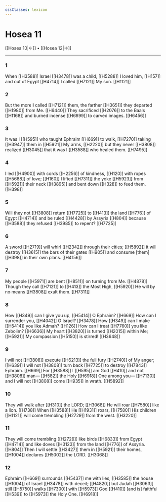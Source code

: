 ```yaml
---
cssClasses: lexicon
---
```


# Hosea 11

[[Hosea 10|←]] • [[Hosea 12|→]]

---

### 1
When [[H3588]] Israel [[H3478]] was a child, [[H5288]] I loved him, [[H157]] and out of Egypt [[H4714]] I called [[H7121]] My son. [[H1121]]

### 2
But the more I called [[H7121]] them,  the farther [[H3651]] they departed [[H1980]] from Me. [[H6440]] They sacrificed [[H2076]] to the Baals [[H1168]] and burned incense [[H6999]] to carved images. [[H6456]]

### 3
It was I [[H595]] who taught Ephraim [[H669]] to walk, [[H7270]] taking [[H3947]] them in [[H5921]] My arms, [[H2220]] but they never [[H3808]] realized [[H3045]] that it was I [[H3588]] who healed them. [[H7495]]

### 4
I led [[H4900]] with cords [[H2256]] of kindness, [[H120]] with ropes [[H5688]] of love; [[H160]] I lifted [[H7311]] the yoke [[H5923]] from [[H5921]] their neck [[H3895]] and bent down [[H328]] to feed them. [[H398]]

### 5
Will they not [[H3808]] return [[H7725]] to [[H413]] the land [[H776]] of Egypt [[H4714]] and be ruled [[H4428]] by Assyria [[H804]] because [[H3588]] they refused [[H3985]] to repent? [[H7725]]

### 6
A sword [[H2719]] will whirl [[H2342]] through their cities; [[H5892]] it will destroy [[H3615]] the bars of their gates [[H905]] and consume [them] [[H398]] in their own plans. [[H4156]]

### 7
My people [[H5971]] are bent [[H8511]] on turning from Me. [[H4878]] Though they call [[H7121]] to [[H413]] the Most High, [[H5920]] He will by no means [[H3808]] exalt them. [[H7311]]

### 8
How [[H349]] can I give you up, [[H5414]] O Ephraim? [[H669]] How can I surrender you, [[H4042]] O Israel? [[H3478]] How [[H349]] can I make [[H5414]] you like Admah? [[H126]] How can I treat [[H7760]] you like Zeboiim? [[H6636]] My heart [[H3820]] is turned [[H2015]] within Me; [[H5921]] My compassion [[H5150]] is stirred! [[H3648]]

### 9
I will not [[H3808]] execute [[H6213]] the full fury [[H2740]] of My anger; [[H639]] I will not [[H3808]] turn back [[H7725]] to destroy [[H7843]] Ephraim. [[H669]] For [[H3588]] I [[H595]] am God [[H410]] and not [[H3808]] man— [[H582]] the Holy [[H6918]] One among you— [[H7130]] and I will not [[H3808]] come [[H935]] in wrath. [[H5892]]

### 10
They will walk after [[H310]] the LORD; [[H3068]] He will roar [[H7580]] like a lion. [[H738]] When [[H3588]] He [[H1931]] roars, [[H7580]] His children [[H1121]] will come trembling [[H2729]] from the west. [[H3220]]

### 11
They will come trembling [[H2729]] like birds [[H6833]] from Egypt [[H4714]] and like doves [[H3123]] from the land [[H776]] of Assyria. [[H804]] Then I will settle [[H3427]] them in [[H5921]] their homes, [[H1004]] declares [[H5002]] the LORD. [[H3068]]

### 12
Ephraim [[H669]] surrounds [[H5437]] me with lies, [[H3585]] the house [[H1004]] of Israel [[H3478]] with deceit; [[H4820]] but Judah [[H3063]] still [[H5750]] walks [[H7300]] with [[H5973]] God [[H410]] [and is] faithful [[H539]] to [[H5973]] the Holy One. [[H6918]]

